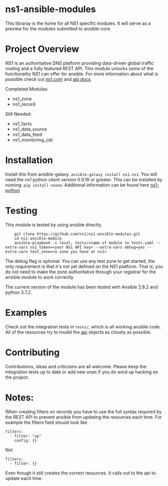 ns1-ansible-modules
====================

This libraray is the home for all NS1 specific modules.  It will serve as a preview for the modules submitted to ansible-core.

Project Overview
================

NS1 is an authoritative DNS platform providing data-driven global traffic routing and a fully featured REST API. This module unlocks some of the functionality NS1 can offer for ansible. For more information about what is possible check out [ns1.com](ns1.com) and [api docs](https://ns1.com/api/).

Completed Modules:
 - ns1_zone
 - ns1_record

Still Needed:
 - ns1_facts
 - ns1_data_source
 - ns1_data_feed
 - ns1_monitoring_job

Installation
============

Install this from ansible-galaxy. `ansible-galaxy install ns1.ns1`. You will need the ns1 python client version 0.9.19 or greater. This can be installed by running: `pip install nsone`. Additional information can be found here [ns1-python](https://github.com/ns1/ns1-python)

Testing
=======

This module is tested by using ansible directly. 

```
	git clone https://github.com/ns1/ns1-ansible-modules.git
	cd ns1-ansible-module
	ansible-playbook -i local, tests/<name of module to test>.yaml --extra-vars ns1_token=<your NS1 API key> --extra-vars debug=yes --extra-vars test_zone=<a zone you have at ns1>
```

The debug flag is optional. You can use any test zone to get started, the only requirement is that it's not yet defined on the NS1 platform. That is, you do not need to make the zone authoritative through your registrar for the ansible module to work correctly.

The current version of the module has been tested with Ansible 2.8.2 and python 3.7.2.

Examples
========

Check out the integration tests in `tests/`, which is all working ansible code. All of the resources try to model the [api](https://ns1.com/api/) objects as closely as possible. 

Contributing
============

Contributions, ideas and criticisms are all welcome. Please keep the integration tests up to date or add new ones if you do wind up hacking on the project.

Notes:
=====
When creating filters on records you have to use the full syntax required by the REST API to prevent ansible from updating the resources each time. For example the filters field should look like 

	filters:
	  - filter: "up"
	    config: {}

 Not

 	filters:
 	  - filter: {}

 Even though it still creates the correct resources. It calls out to the api to update each time.
